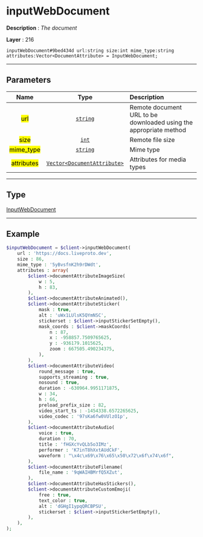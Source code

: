 # inputWebDocument

**Description** : *The document*

**Layer** : 216

```tl
inputWebDocument#9bed434d url:string size:int mime_type:string attributes:Vector<DocumentAttribute> = InputWebDocument;
```

---

## Parameters

| Name | Type | Description |
| :---: | :---: | :--- |
| <mark>url</mark> | [`string`](type/string) | Remote document URL to be downloaded using the appropriate method |
| <mark>size</mark> | [`int`](type/int) | Remote file size |
| <mark>mime_type</mark> | [`string`](type/string) | Mime type |
| <mark>attributes</mark> | [`Vector<DocumentAttribute>`](type/DocumentAttribute) | Attributes for media types |

---

## Type

[InputWebDocument](type/InputWebDocument)

---

## Example

```php
$inputWebDocument = $client->inputWebDocument(
	url : 'https://docs.liveproto.dev',
	size : 86,
	mime_type : '5yBvsfnK2h9rDWdt',
	attributes : array(
		$client->documentAttributeImageSize(
			w : 5,
			h : 83,
		),
		$client->documentAttributeAnimated(),
		$client->documentAttributeSticker(
			mask : true,
			alt : 'uWx1LUlsK5QYmNSC',
			stickerset : $client->inputStickerSetEmpty(),
			mask_coords : $client->maskCoords(
				n : 87,
				x : -958857.7509765625,
				y : -936179.1015625,
				zoom : 667505.490234375,
			),
		),
		$client->documentAttributeVideo(
			round_message : true,
			supports_streaming : true,
			nosound : true,
			duration : -630964.9951171875,
			w : 34,
			h : 66,
			preload_prefix_size : 82,
			video_start_ts : -1454338.6572265625,
			video_codec : '97sKa6fw0VUlzO1p',
		),
		$client->documentAttributeAudio(
			voice : true,
			duration : 70,
			title : 'fHGXcYvQLb5o3IMz',
			performer : 'K7inT8hXxtAUdCkF',
			waveform : "\x4c\x69\x76\x65\x50\x72\x6f\x74\x6f",
		),
		$client->documentAttributeFilename(
			file_name : '9qWAIHBMrfQ5XZut',
		),
		$client->documentAttributeHasStickers(),
		$client->documentAttributeCustomEmoji(
			free : true,
			text_color : true,
			alt : 'dGHgI1ypqQRCBPSU',
			stickerset : $client->inputStickerSetEmpty(),
		),
	),
);
```